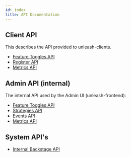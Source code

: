 ```yaml
---
id: index
title: API Documentation
---
```


## Client API

This describes the API provided to unleash-clients.

- [Feature Toggles API](client/feature-toggles-api.md)
- [Register API](client/register-api.md)
- [Metrics API](client/metrics-api.md)

## Admin API (internal)

The internal API used by the Admin UI (unleash-frontend):

- [Feature Toggles API](admin/feature-toggles-api.md)
- [Strategies API](admin/strategies-api.md)
- [Events API](admin/events-api.md)
- [Metrics API](admin/metrics-api.md)

## System API's

- [Internal Backstage API](internal-backstage-api.md)
